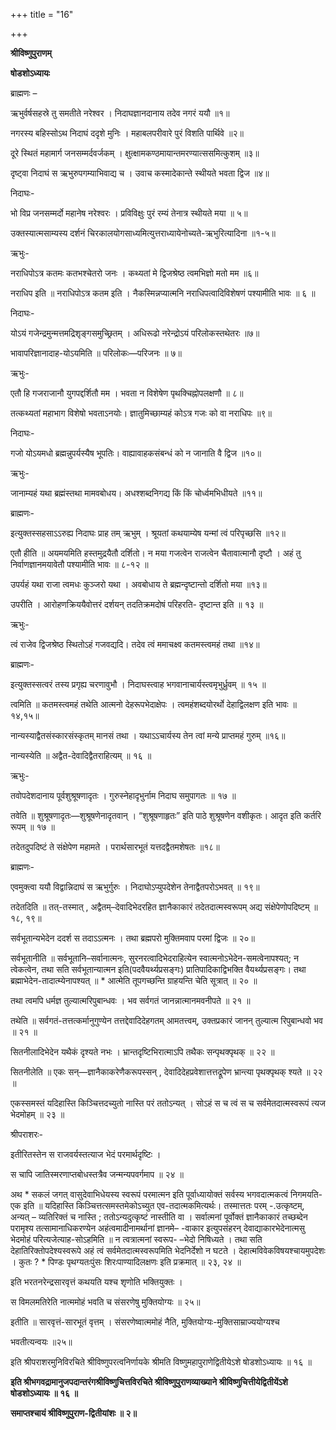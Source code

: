 +++
title = "16"

+++


<div id="pl-73246" claऽऽ="panel-layout">

<div id="pg-73246-0" claऽऽ="panel-grid panel-no-ऽtyle">

<div id="pgc-73246-0-0" claऽऽ="panel-grid-cell" weight="1">

<div id="panel-73246-0-0-0" claऽऽ="ऽo-panel widget widget_ऽow-editor panel-firऽt-child panel-laऽt-child" index="0" data-ऽtyle="{&quot;background_image_attachment&quot;ःfalऽe,&quot;background_diऽplay&quot;ः&quot;tile&quot;}">

<div claऽऽ="ऽo-widget-ऽow-editor ऽo-widget-ऽow-editor-baऽe">

<div claऽऽ="ऽiteorigin-widget-tinymce textwidget">

**श्रीविष्णुपुराणम्**

**षोडशोऽध्यायः**

ब्राह्मणः –

ऋभुर्वर्षसहस्रे तु समतीते नरेश्वर । निदाघज्ञानदानाय तदेव नगरं ययौ ॥१॥

नगरस्य बहिस्सोऽथ निदाघं ददृशे मुनिः । महाबलपरीवारे पुरं विशति पार्थिवे ॥२॥

दूरे स्थितं महामार्ग जनसम्मर्दवर्जकम् । क्षुत्क्षामकण्ठमायान्तमरण्यात्ससमित्कुशम् ॥३॥

दृष्ट्वा निदाघं स ऋभुरुपगम्याभिवाद्य च । उवाच कस्मादेकान्ते स्थीयते भवता द्विज ॥४॥

निदाघः-

भो विप्र जनसम्मर्दो महानेष नरेश्वरः । प्रविविक्षुः पुरं रम्यं तेनात्र स्थीयते मया ॥ ५॥

 उक्तस्यात्मसाम्यस्य दर्शनं चिरकालयोगसाध्यमित्युत्तराध्यायेनोच्यते-ऋभुरित्यादिना ॥१-५॥

ऋभुः-

नराधिपोऽत्र कतमः कतभश्चेतरो जनः । कथ्यतां मे द्विजश्रेष्ठ त्वमभिज्ञो मतो मम ॥६॥

 नराधिप इति ॥ नराधिपोऽत्र कतम इति । नैकस्मिन्नप्यात्मनि नराधिपत्वादिविशेषणं पश्यामीति भावः ॥ ६ ॥

निदाघः-

योऽयं गजेन्द्रमुन्मत्तमद्रिशृङ्गसमुच्छ्रितम् । अधिरूढो नरेन्द्रोऽयं परिलोकस्तथेतरः ॥७॥

भावापरिज्ञानादाह-योऽयमिति ॥ परिलोकः—परिजनः ॥ ७॥

ऋभुः-

एतौ हि गजराजानौ युगपद्दर्शितौ मम । भवता न विशेषेण पृथक्चिह्नोपलक्षणौ ॥ ८॥

तत्कथ्यतां महाभाग विशेषो भवताऽनयोः। ज्ञातुमिच्छाम्यहं कोऽत्र गजः को वा नराधिपः ॥९॥

निदाघः-

गजो योऽयमधो ब्रह्मन्नुपर्यस्यैष भूपतिः। वाह्यावाहकसंबन्धं को न जानाति वै द्विज ॥१०॥

ऋभुः-

जानाम्यहं यथा ब्रह्मंस्तथा मामवबोधय। अधश्शब्दनिगद्य किं किं चोर्ध्वमभिधीयते ॥११॥

ब्राह्मणः-

इत्युक्तस्सहसाऽऽरुह्य निदाघः प्राह तम् ऋभुम् । श्रूयतां कथयाम्येष यन्मां त्वं परिपृच्छसि ॥१२॥

 एतौ हीति ॥ अयमयमिति हस्तमुद्रयैतौ दर्शितो। न मया गजत्वेन राजत्वेन चैतावात्मानौ दृष्टौ । अहं तु निर्वाणज्ञानमयावेतौ पश्यामीति भावः ॥ ८-१२ ॥

उपर्यहं यथा राजा त्वमधः कुञ्जरो यथा । अवबोधाय ते ब्रह्मन्दृष्टान्तो दर्शितो मया ॥१३॥

 उपरीति । आरोहणक्रिययैवोत्तरं दर्शयन् तदतिक्रमदोषं परिहरति- दृष्टान्त इति ॥ १३ ॥

ऋभुः-

त्वं राजेव द्विजश्रेष्ठ स्थितोऽहं गजवद्यदि। तदेव त्वं ममाचक्ष्व कतमस्त्वमहं तथा ॥१४॥

ब्राह्मणः-

इत्युक्तस्सत्वरं तस्य प्रगृह्य चरणावुभौ । निदाघस्त्वाह भगवानाचार्यस्त्वमृभुर्ध्रुवम् ॥ १५ ॥

 त्वमिति ॥ कतमस्त्वमहं तथेति आत्मनो देहरूपभेदाक्षेपः । त्वमहंशब्दयोरर्थो देहाद्विलक्षण इति भावः ॥ १४,१५॥

नान्यस्याद्वैतसंस्कारसंस्कृतम् मानसं तथा । यथाऽऽचार्यस्य तेन त्वां मन्ये प्राप्तमहं गुरुम् ॥१६॥

 नान्यस्येति ॥ अद्वैत-देवादिद्वैतराहित्यम् ॥ १६ ॥

ऋभुः-

तवोपदेशदानाय पूर्वशुश्रूषणादृतः । गुरुस्नेहादृभुर्नाम निदाघ समुपागतः ॥ १७ ॥

 तवेति ॥ शुश्रूषणादृतः—शुश्रूषणेनादृतवान् । “शुश्रूषणाहृतः” इति पाठे शुश्रूषणेन वशीकृतः। आदृत इति कर्तरि रूपम् ॥ १७ ॥

तदेतदुपदिष्टं ते संक्षेपेण महामते । परार्थसारभूतं यत्तदद्वैतमशेषतः ॥१८॥

ब्राह्मणः-

एवमुक्त्वा ययौ विद्वान्निदाघं स ऋभुर्गुरुः । निदाघोऽप्युपदेशेन तेनाद्वैतपरोऽभवत् ॥ १९॥

 तदेतदिति ॥ तत्-तस्मात् , अद्वैतम्–देवादिभेदरहित ज्ञानैकाकारं तदेतदात्मस्वरूपम् अद्य संक्षेपेणोपदिष्टम् ॥ १८, १९॥

सर्वभूतान्यभेदेन ददर्श स तदाऽऽत्मनः । तथा ब्रह्मपरो मुक्तिमवाप परमां द्विजः ॥ २०॥

 सर्वभूतानीति ॥ सर्वभूतानि–सर्वानात्मनः, सुरनरत्वादिभेदराहित्येन
स्वात्मनोऽभेदेन-समत्वेनापश्यत्; न त्वेकत्वेन, तथा सति सर्वभूतान्यात्मन इति(पदवैयर्थ्यप्रसङ्गः) प्रातिपादिकाद्विभक्ति वैयर्थ्यप्रसङ्गः। तथा ब्रह्माभेदेन-तादात्म्येनापश्यत् ॥ \* आत्मेति तूपगच्छन्ति ग्राहयन्ति चेति सूत्रात् ॥ २० ॥

तथा त्वमपि धर्मज्ञ तुल्यात्मरिपुबान्धवः । भव सर्वगतं जानन्नात्मानमवनीपते ॥ २१ ॥

 तथेति ॥ सर्वगतं-तत्तत्कर्मानुगुण्येन तत्तद्देवादिदेहगतम् आमतत्त्वम्, उक्तप्रकारं जानन् तुल्यात्म रिपुबान्धवो भव ॥ २१ ॥

सितनीलादिभेदेन यथैकं दृश्यते नभः । भ्रान्तदृष्टिभिरात्माऽपि तथैकः सन्पृथक्पृथक् ॥ २२ ॥

 सितनीलेति ॥ एकः सन्—ज्ञानैकाकरेणैकरूपस्सन् , देवादिदेहप्रवेशात्तत्तद्रूपेण भ्रान्त्या पृथक्पृथक् श्यते ॥ २२ ॥

एकस्समस्तं यदिहास्ति किञ्चित्तदच्युतो नास्ति परं ततोऽन्यत् । सोऽहं स च त्वं स च सर्वमेतदात्मस्वरूपं त्यज भेदमोहम् ॥ २३ ॥

 श्रीपराशरः-

इतीरितस्तेन स राजवर्यस्तत्याज भेदं परमार्थदृष्टिः ।

स चापि जातिस्मरणाप्तबोधस्तत्रैव जन्मन्यपवर्गमाप ॥ २४ ॥

 अथ \* सकलं जगत् वासुदेवाभिधेयस्य स्वरूपं परमात्मन इति पूर्वाध्यायोक्तं सर्वस्य भगवदात्मकत्वं निगमयति-एक इति ॥ यदिहास्ति किञ्चित्तत्समस्तमेकोऽच्युत एव-तदात्मकमित्यर्थः। तस्मात्ततः परम् -.उत्कृष्टम्, अन्यत् – व्यतिरिक्तं च नास्ति ; ततोऽन्यदुत्कृष्टं
नास्तीति वा । सर्वात्मनां पूर्वोक्तं ज्ञानैकाकारं तच्छब्देन परामृश्य तत्सामानाधिकरण्येन अहंत्वमादीनामर्थानां ज्ञानमे– -वाकार इत्युपसंहरन् देवाद्याकारभेदेनात्मसु भेदमोहं परित्यजेत्याह-सोऽहमिति ॥ न त्वत्रात्मनां स्वरूप- –भेदो निषिध्यते । तथा सति देहातिरिक्तोपदेश्यस्वरूपे अहं त्वं सर्वमेतदात्मस्वरूपमिति भेदनिर्देशो न घटते । देहात्मविवेकविषयश्चायमुपदेशः । कुतः ? \* पिण्डः पृथग्यतःपुंसः शिरःपाण्यादिलक्षणः इति प्रक्रमात् ॥ २३, २४ ॥

इति भरतनरेन्द्रसारवृत्तं कथयति यश्च शृणोति भक्तियुक्तः ।

स विमलमतिरेति नात्ममोहं भवति च संसरणेषु मुक्तियोग्यः ॥ २५॥

 इतीति ॥ सारवृत्तं-सारभूतं वृत्तम् । संसरणेष्वात्ममोहं नैति, मुक्तियोग्यः-मुक्तिसाम्राज्ययोग्यश्च

भवतीत्यन्वयः ॥२५॥

इति श्रीपराशरमुनिविरचिते श्रीविष्णुपरत्वनिर्णायके श्रीमति विष्णुमहापुराणेद्वितीयेऽशे षोडशोऽध्यायः ॥ १६ ॥

**इति श्रीभगवद्रामानुजपदान्तरंगश्रीविष्णुचित्तविरचिते श्रीविष्णुपुराणव्याख्याने श्रीविष्णुचित्तीयेद्वितीयेंऽशे षोडशोऽध्यायः ॥ १६ ॥**

**समाप्तश्चायं श्रीविष्णुपुराण-द्वितीयांशः ॥ २॥**














